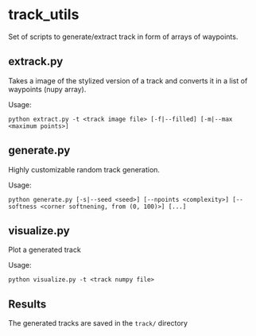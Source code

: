 # track_utils
Set of scripts to generate/extract track in form of arrays of waypoints.

## extrack.py
Takes a image of the stylized version of a track and converts it in a list of waypoints (nupy array).

Usage:

```python extract.py -t <track image file> [-f|--filled] [-m|--max <maximum points>]```

## generate.py
Highly customizable random track generation.

Usage:

```python generate.py [-s|--seed <seed>] [--npoints <complexity>] [--softness <corner softnening, from (0, 100)>] [...]```

## visualize.py
Plot a generated track

Usage:

```python visualize.py -t <track numpy file>```


## Results
The generated tracks are saved in the ```track/``` directory 
